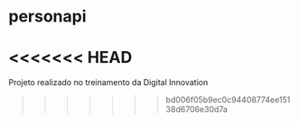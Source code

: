 # personapi
<<<<<<< HEAD
=======
Projeto realizado no treinamento da Digital Innovation
>>>>>>> bd006f05b9ec0c94408774ee15138d6706e30d7a
